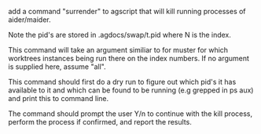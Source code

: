 add a command "surrender" to agscript that will kill running processes of aider/maider.

Note the pid's are stored in .agdocs/swap/t<N>.pid where N is the index.

This command will take an argument similiar to <indices> for muster for which worktrees instances being run there on the index numbers. If no argument is supplied here, assume "all".

This command should first do a dry run to figure out which pid's it has available to it and which can be found to be running (e.g grepped in ps aux) and print this to command line.

The command should prompt the user Y/n to continue with the kill process, perform the process if confirmed, and report the results. 